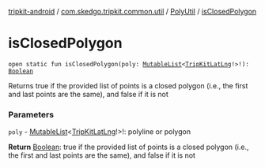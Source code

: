 [tripkit-android](../../index.md) / [com.skedgo.tripkit.common.util](../index.md) / [PolyUtil](index.md) / [isClosedPolygon](./is-closed-polygon.md)

# isClosedPolygon

`open static fun isClosedPolygon(poly: `[`MutableList`](https://kotlinlang.org/api/latest/jvm/stdlib/kotlin.collections/-mutable-list/index.html)`<`[`TripKitLatLng`](../-trip-kit-lat-lng/index.md)`!>!): `[`Boolean`](https://kotlinlang.org/api/latest/jvm/stdlib/kotlin/-boolean/index.html)

Returns true if the provided list of points is a closed polygon (i.e., the first and last points are the same), and false if it is not

### Parameters

`poly` - [MutableList](https://kotlinlang.org/api/latest/jvm/stdlib/kotlin.collections/-mutable-list/index.html)&lt;[TripKitLatLng](../-trip-kit-lat-lng/index.md)!&gt;!: polyline or polygon

**Return**
[Boolean](https://kotlinlang.org/api/latest/jvm/stdlib/kotlin/-boolean/index.html): true if the provided list of points is a closed polygon (i.e., the first and last points are the same), and false if it is not

